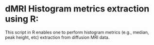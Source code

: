 # dMRI Histogram metrics extraction using R: 
This script in R enables one to perform histogram metrics (e.g., median, peak height, etc) extraction from diffusion MRI data.
